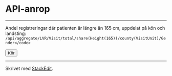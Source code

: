 # API-anrop


----------
Andel registreringar där patienten är längre än 165 cm, uppdelat på kön och landsting:
`/api/aggregate/LVR/Visit/total/share(Height(165))/county(VisitUnit)/Gender</code>`


<div class="apidump" style="width: 100%">
<button class="btn btn-default" onclick="jsondump('https://stratum.registercentrum.se/api/aggregate/LVR/Visit/total/count/county(VisitUnit)/VisitUnit?apikey=bK3H9bwaG4o=');">Kör</button></div>

----------

Skrivet med [<i class="icon-provider-stackedit"></i> StackEdit](https://stackedit.io/).
